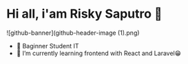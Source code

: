 # Hi all, i'am Risky Saputro 👋
![github-banner](github-header-image (1).png)
<!--
**riskysaputro/riskysaputro** is a ✨ _special_ ✨ repository because its `README.md` (this file) appears on your GitHub profile.

Here are some ideas to get you started:

- 🔭 I’m currently working on ...
- 🌱 I’m currently learning ...
- 👯 I’m looking to collaborate on ...
- 🤔 I’m looking for help with ...
- 💬 Ask me about ...
- 📫 How to reach me: ...
- 😄 Pronouns: ...
- ⚡ Fun fact: ...
-->

- 💬 Baginner Student IT
- 🌱 I’m currently learning frontend with React and Laravel😁
